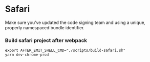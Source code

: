 # Safari

Make sure you've updated the code signing team and using a unique, properly
namespaced bundle identifier.

### Build safari project after webpack

```
export AFTER_EMIT_SHELL_CMD="./scripts/build-safari.sh"
yarn dev-chrome-prod
```
